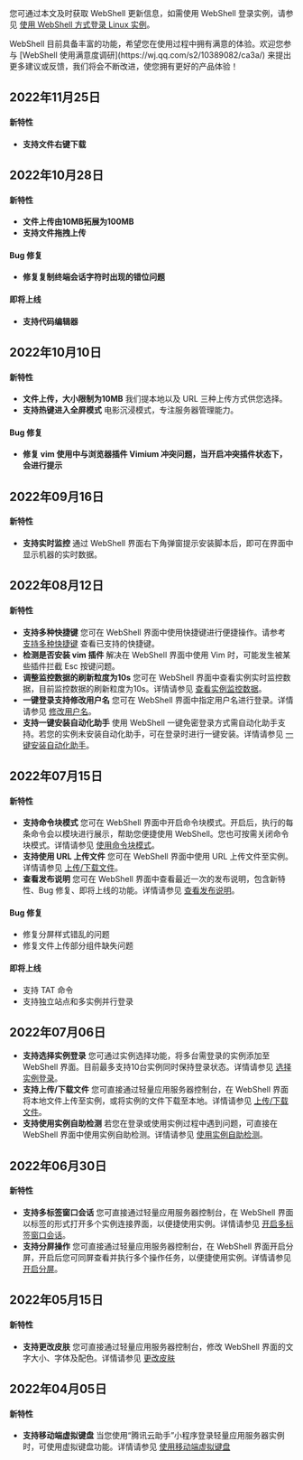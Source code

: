 您可通过本文及时获取 WebShell 更新信息，如需使用 WebShell 登录实例，请参见 [使用 WebShell 方式登录 Linux 实例](https://cloud.tencent.com/document/product/1207/44642)。


<dx-alert infotype="explain" title="">
WebShell 目前具备丰富的功能，希望您在使用过程中拥有满意的体验。欢迎您参与 [WebShell 使用满意度调研](https://wj.qq.com/s2/10389082/ca3a/) 来提出更多建议或反馈，我们将会不断改进，使您拥有更好的产品体验！
</dx-alert>

## 2022年11月25日
#### 新特性
- **支持文件右键下载**

## 2022年10月28日
#### 新特性
- **文件上传由10MB拓展为100MB**
- **支持文件拖拽上传**

#### Bug 修复
- **修复复制终端会话字符时出现的错位问题**

#### 即将上线
- **支持代码编辑器**

## 2022年10月10日
#### 新特性
- **文件上传，大小限制为10MB**
我们提本地以及 URL 三种上传方式供您选择。
- **支持热键进入全屏模式**
电影沉浸模式，专注服务器管理能力。

#### Bug 修复
- **修复 vim 使用中与浏览器插件 Vimium 冲突问题，当开启冲突插件状态下，会进行提示**

## 2022年09月16日
#### 新特性
- **支持实时监控**
通过 WebShell 界面右下角弹窗提示安装脚本后，即可在界面中显示机器的实时数据。

## 2022年08月12日

#### 新特性
- **支持多种快捷键**
您可在 WebShell 界面中使用快捷键进行便捷操作。请参考 [支持多种快捷键](https://cloud.tencent.com/document/product/1207/44642#hotKey) 查看已支持的快捷键。
- **检测是否安装 vim 插件**
解决在 WebShell 界面中使用 Vim 时，可能发生被某些插件拦截 Esc 按键问题。
- **调整监控数据的刷新粒度为10s**
您可在 WebShell 界面中查看实例实时监控数据，目前监控数据的刷新粒度为10s。详情请参见 [查看实例监控数据](https://cloud.tencent.com/document/product/1207/44642#monitoringData)。
- **一键登录支持修改用户名**
您可在 WebShell 界面中指定用户名进行登录。详情请参见 [修改用户名](https://cloud.tencent.com/document/product/1207/44642#modifyUsername)。
- **支持一键安装自动化助手**
使用 WebShell 一键免密登录方式需自动化助手支持。若您的实例未安装自动化助手，可在登录时进行一键安装。详情请参见 [一键安装自动化助手](https://cloud.tencent.com/document/product/1207/44642#installTAT)。


## 2022年07月15日

#### 新特性
- **支持命令块模式**
您可在 WebShell 界面中开启命令块模式。开启后，执行的每条命令会以模块进行展示，帮助您便捷使用 WebShell。您也可按需关闭命令块模式。详情请参见 [使用命令块模式](https://cloud.tencent.com/document/product/1207/44642#block)。
- **支持使用 URL 上传文件**
您可在 WebShell 界面中使用 URL 上传文件至实例。详情请参见 [上传/下载文件](https://cloud.tencent.com/document/product/1207/44642#updownload)。
- **查看发布说明**
您可在 WebShell 界面中查看最近一次的发布说明，包含新特性、Bug 修复、即将上线的功能。详情请参见  [查看发布说明](https://cloud.tencent.com/document/product/1207/44642#changelogs)。

####  Bug 修复
- 修复分屏样式错乱的问题
- 修复文件上传部分组件缺失问题

#### 即将上线
- 支持 TAT 命令
- 支持独立站点和多实例并行登录


## 2022年07月06日
- **支持选择实例登录**
您可通过实例选择功能，将多台需登录的实例添加至 WebShell 界面。目前最多支持10台实例同时保持登录状态。详情请参见 [选择实例登录](https://cloud.tencent.com/document/product/1207/44642#choose)。
- **支持上传/下载文件**
您可直接通过轻量应用服务器控制台，在 WebShell 界面将本地文件上传至实例，或将实例的文件下载至本地。详情请参见 [上传/下载文件](https://cloud.tencent.com/document/product/1207/44642#updownload)。
- **支持使用实例自助检测**
若您在登录或使用实例过程中遇到问题，可直接在 WebShell 界面中使用实例自助检测。详情请参见 [使用实例自助检测](https://cloud.tencent.com/document/product/1207/44642#selfCheck)。


## 2022年06月30日

#### 新特性
- **支持多标签窗口会话**
您可直接通过轻量应用服务器控制台，在 WebShell 界面以标签的形式打开多个实例连接界面，以便捷使用实例。详情请参见 [开启多标签窗口会话](https://cloud.tencent.com/document/product/1207/44642#multilabel)。
- **支持分屏操作**
您可直接通过轻量应用服务器控制台，在 WebShell 界面开启分屏，开启后您可同屏查看并执行多个操作任务，以便捷使用实例。详情请参见 [开启分屏](https://cloud.tencent.com/document/product/1207/44642#splitScreen)。

## 2022年05月15日

#### 新特性
- **支持更改皮肤**
您可直接通过轻量应用服务器控制台，修改 WebShell 界面的文字大小、字体及配色。详情请参见 [更改皮肤](https://cloud.tencent.com/document/product/1207/44642#changeAppearance)

## 2022年04月05日

#### 新特性
- **支持移动端虚拟键盘**
当您使用“腾讯云助手”小程序登录轻量应用服务器实例时，可使用虚拟键盘功能。详情请参见 [使用移动端虚拟键盘](https://cloud.tencent.com/document/product/1207/44642#virtualKeyboard)



